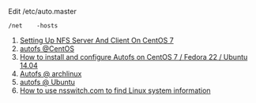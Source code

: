 Edit /etc/auto.master
```
/net    -hosts
```

1. [Setting Up NFS Server And Client On CentOS 7](http://www.unixmen.com/setting-nfs-server-client-centos-7/)
2. [autofs @CentOS](https://www.centos.org/docs/5/html/Deployment_Guide-en-US/s1-nfs-client-config-autofs.html)
3. [How to install and configure Autofs on CentOS 7 / Fedora 22 / Ubuntu 14.04](http://www.itzgeek.com/how-tos/linux/ubuntu-how-tos/how-to-install-and-configure-autofs-on-centos-7-fedora-22-ubuntu-14-04.html)
4. [Autofs @ archlinux](https://wiki.archlinux.org/index.php/Autofs)
5. [autofs @ Ubuntu](https://help.ubuntu.com/community/Autofs)
6. [How to use nsswitch.com to find Linux system information](http://searchitchannel.techtarget.com/feature/Using-nsswitchconf-to-find-Linux-system-information)
